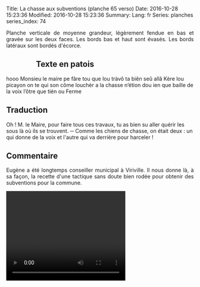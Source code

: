 Title: La chasse aux subventions (planche 65 verso)
Date: 2016-10-28 15:23:36
Modified: 2016-10-28 15:23:36
Summary: 
Lang: fr
Series: planches
series_index: 74

<p style="text-align:justify;">Planche verticale de moyenne grandeur, légèrement fendue en bas et gravée sur les deux faces. Les bords bas et haut sont évasés. Les bords latéraux sont bordés d'écorce. </p>

<figure class="image-block" style="float: left;">
  <img alt="" src="{static}/images/planche_65_verso.png">
  <figcaption style="max-width: 244px"></figcaption>
</figure>

## Texte en patois
hooo Monsieu le maire pe fâre tou que lou tràvô ta biên seû allâ Kère lou picayon on te qui son côme louchèr a la chasse n’étion dou ien que baille de la voix l’ôtre que tién ou Ferme


## Traduction
Oh !  M. le Maire, pour faire tous ces travaux, tu as bien su aller quérir les sous là où ils se trouvent.
─    Comme les chiens de chasse, on était deux : un qui donne de la voix et l'autre qui va derrière pour harceler !

## Commentaire
<p style="text-align:justify;">Eugène a été longtemps conseiller municipal à Viriville. Il nous donne là, à sa façon, la recette d'une tactique sans doute bien rodée pour obtenir des subventions pour la commune.</p>



<video width="320" height="240" controls>
  <source src="https://d1njpgd0ygatdn.cloudfront.net/video_65bis.mp4" type="video/mp4">
</video>

